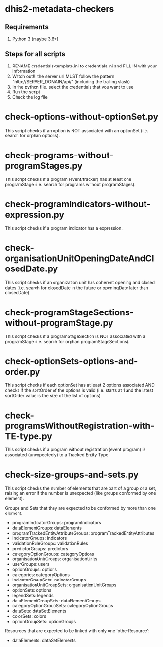 # dhis2-metadata-checkers

## Requirements
1. Python 3 (maybe 3.6+)


## Steps for all scripts

1. RENAME credentials-template.ini to credentials.ini and FILL IN with your information
2. Watch out!!! the server url MUST follow the pattern "http://SERVER_DOMAIN/api/" (including the trailing slash)
3. In the python file, select the credentials that you want to use
4. Run the script
5. Check the log file


# check-options-without-optionSet.py
This script checks if an option is NOT associated with an optionSet (i.e. search for orphan options).

# check-programs-without-programStages.py
This script checks if a program (event/tracker) has at least one programStage (i.e. search for programs without programStages).

# check-programIndicators-without-expression.py
This script checks if a program indicator has a expression.

# check-organisationUnitOpeningDateAndClosedDate.py
This script checks if an organization unit has coherent opening and closed dates (i.e. search for closedDate in the future or openingDate later than closedDate)

# check-programStageSections-without-programStage.py
This script checks if a programStageSection is NOT associated with a programStage (i.e. search for orphan programStageSections).

# check-optionSets-options-and-order.py
This script checks if each optionSet has at least 2 options associated AND checks if the sortOrder of the options is valid (i.e. starts at 1  and the latest sortOrder value is the size of the list of options)

# check-programsWithoutRegistration-with-TE-type.py
This script checks if a program without registration (event program) is associated (unexpectedly) to a Tracked Entity Type.

# check-size-groups-and-sets.py
This script checks the number of elements that are part of a group or a set, raising an error if the number is unexpected (like groups conformed by one element).

Groups and Sets that they are expected to be conformed by more than one element:

* programIndicatorGroups: programIndicators
* dataElementGroups: dataElements
* programTrackedEntityAttributeGroups: programTrackedEntityAttributes
* indicatorGroups: indicators
* validationRuleGroups: validationRules
* predictorGroups: predictors
* categoryOptionGroups: categoryOptions
* organisationUnitGroups: organisationUnits
* userGroups: users
* optionGroups: options
* categories: categoryOptions
* indicatorGroupSets: indicatorGroups
* organisationUnitGroupSets: organisationUnitGroups
* optionSets: options
* legendSets: legends
* dataElementGroupSets: dataElementGroups
* categoryOptionGroupSets: categoryOptionGroups
* dataSets: dataSetElements
* colorSets: colors
* optionGroupSets: optionGroups


Resources that are expected to be linked with only one 'otherResource':

* dataElements: dataSetElements
